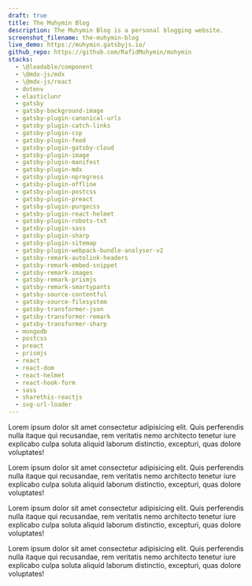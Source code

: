 ```yaml
---
draft: true
title: The Muhymin Blog
description: The Muhymin Blog is a personal blogging website.
screenshot_filename: the-muhymin-blog
live_demo: https://muhymin.gatsbyjs.io/
github_repo: https://github.com/RafidMuhymin/muhymin
stacks:
  - \@loadable/component
  - \@mdx-js/mdx
  - \@mdx-js/react
  - dotenv
  - elasticlunr
  - gatsby
  - gatsby-background-image
  - gatsby-plugin-canonical-urls
  - gatsby-plugin-catch-links
  - gatsby-plugin-csp
  - gatsby-plugin-feed
  - gatsby-plugin-gatsby-cloud
  - gatsby-plugin-image
  - gatsby-plugin-manifest
  - gatsby-plugin-mdx
  - gatsby-plugin-nprogress
  - gatsby-plugin-offline
  - gatsby-plugin-postcss
  - gatsby-plugin-preact
  - gatsby-plugin-purgecss
  - gatsby-plugin-react-helmet
  - gatsby-plugin-robots-txt
  - gatsby-plugin-sass
  - gatsby-plugin-sharp
  - gatsby-plugin-sitemap
  - gatsby-plugin-webpack-bundle-analyser-v2
  - gatsby-remark-autolink-headers
  - gatsby-remark-embed-snippet
  - gatsby-remark-images
  - gatsby-remark-prismjs
  - gatsby-remark-smartypants
  - gatsby-source-contentful
  - gatsby-source-filesystem
  - gatsby-transformer-json
  - gatsby-transformer-remark
  - gatsby-transformer-sharp
  - mongodb
  - postcss
  - preact
  - prismjs
  - react
  - react-dom
  - react-helmet
  - react-hook-form
  - sass
  - sharethis-reactjs
  - svg-url-loader
---
```


Lorem ipsum dolor sit amet consectetur adipisicing elit. Quis perferendis nulla itaque qui recusandae, rem veritatis nemo architecto tenetur iure explicabo culpa soluta aliquid laborum distinctio, excepturi, quas dolore voluptates!

Lorem ipsum dolor sit amet consectetur adipisicing elit. Quis perferendis nulla itaque qui recusandae, rem veritatis nemo architecto tenetur iure explicabo culpa soluta aliquid laborum distinctio, excepturi, quas dolore voluptates!

Lorem ipsum dolor sit amet consectetur adipisicing elit. Quis perferendis nulla itaque qui recusandae, rem veritatis nemo architecto tenetur iure explicabo culpa soluta aliquid laborum distinctio, excepturi, quas dolore voluptates!

Lorem ipsum dolor sit amet consectetur adipisicing elit. Quis perferendis nulla itaque qui recusandae, rem veritatis nemo architecto tenetur iure explicabo culpa soluta aliquid laborum distinctio, excepturi, quas dolore voluptates!
